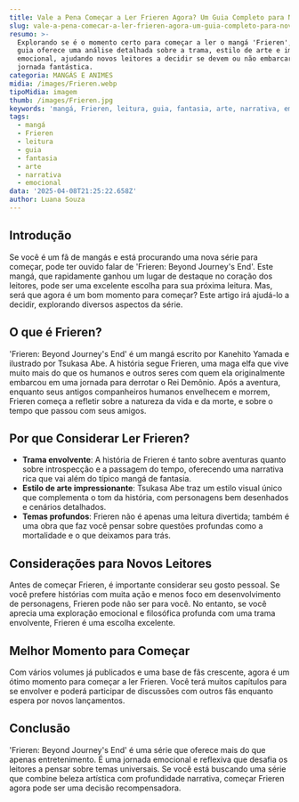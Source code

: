```yaml
---
title: Vale a Pena Começar a Ler Frieren Agora? Um Guia Completo para Novos Leitores
slug: vale-a-pena-comecar-a-ler-frieren-agora-um-guia-completo-para-novos-leitores
resumo: >-
  Explorando se é o momento certo para começar a ler o mangá 'Frieren', este
  guia oferece uma análise detalhada sobre a trama, estilo de arte e impacto
  emocional, ajudando novos leitores a decidir se devem ou não embarcar nesta
  jornada fantástica.
categoria: MANGÁS E ANIMES
midia: /images/Frieren.webp
tipoMidia: imagem
thumb: /images/Frieren.jpg
keywords: 'mangá, Frieren, leitura, guia, fantasia, arte, narrativa, emocional'
tags:
  - mangá
  - Frieren
  - leitura
  - guia
  - fantasia
  - arte
  - narrativa
  - emocional
data: '2025-04-08T21:25:22.658Z'
author: Luana Souza
---
```


## Introdução
Se você é um fã de mangás e está procurando uma nova série para começar, pode ter ouvido falar de 'Frieren: Beyond Journey's End'. Este mangá, que rapidamente ganhou um lugar de destaque no coração dos leitores, pode ser uma excelente escolha para sua próxima leitura. Mas, será que agora é um bom momento para começar? Este artigo irá ajudá-lo a decidir, explorando diversos aspectos da série.

## O que é Frieren?
'Frieren: Beyond Journey's End' é um mangá escrito por Kanehito Yamada e ilustrado por Tsukasa Abe. A história segue Frieren, uma maga elfa que vive muito mais do que os humanos e outros seres com quem ela originalmente embarcou em uma jornada para derrotar o Rei Demônio. Após a aventura, enquanto seus antigos companheiros humanos envelhecem e morrem, Frieren começa a refletir sobre a natureza da vida e da morte, e sobre o tempo que passou com seus amigos.

## Por que Considerar Ler Frieren?
- **Trama envolvente**: A história de Frieren é tanto sobre aventuras quanto sobre introspecção e a passagem do tempo, oferecendo uma narrativa rica que vai além do típico mangá de fantasia.
- **Estilo de arte impressionante**: Tsukasa Abe traz um estilo visual único que complementa o tom da história, com personagens bem desenhados e cenários detalhados.
- **Temas profundos**: Frieren não é apenas uma leitura divertida; também é uma obra que faz você pensar sobre questões profundas como a mortalidade e o que deixamos para trás.

## Considerações para Novos Leitores
Antes de começar Frieren, é importante considerar seu gosto pessoal. Se você prefere histórias com muita ação e menos foco em desenvolvimento de personagens, Frieren pode não ser para você. No entanto, se você aprecia uma exploração emocional e filosófica profunda com uma trama envolvente, Frieren é uma escolha excelente.

## Melhor Momento para Começar
Com vários volumes já publicados e uma base de fãs crescente, agora é um ótimo momento para começar a ler Frieren. Você terá muitos capítulos para se envolver e poderá participar de discussões com outros fãs enquanto espera por novos lançamentos.

## Conclusão
'Frieren: Beyond Journey's End' é uma série que oferece mais do que apenas entretenimento. É uma jornada emocional e reflexiva que desafia os leitores a pensar sobre temas universais. Se você está buscando uma série que combine beleza artística com profundidade narrativa, começar Frieren agora pode ser uma decisão recompensadora.
